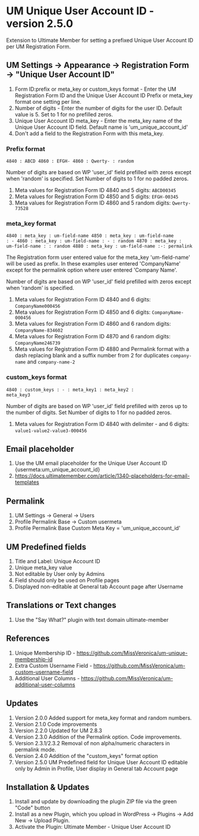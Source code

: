# UM Unique User Account ID - version 2.5.0
Extension to Ultimate Member for setting a prefixed Unique User Account ID per UM Registration Form.

## UM Settings -> Appearance -> Registration Form -> "Unique User Account ID"
1. Form ID:prefix or meta_key or custom_keys format - Enter the UM Registration Form ID and the Unique User Account ID Prefix or meta_key format one setting per line.
2. Number of digits - Enter the number of digits for the user ID. Default value is 5. Set to 1 for no prefilled zeros.
3. Unique User Account ID meta_key - Enter the meta_key name of the Unique User Account ID field. Default name is 'um_unique_account_id'
4. Don't add a field to the Registration Form with this meta_key.

### Prefix format
<code>4840 : ABCD
4860 : EFGH-
4860 : Qwerty- : random
</code>

Number of digits are based on WP 'user_id' field prefilled with zeros except when 'random' is specified. Set Number of digits to 1 for no padded zeros.
1. Meta values for Registration Form ID 4840 and 5 digits: <code>ABCD00345</code> 
2. Meta values for Registration Form ID 4850 and 5 digits: <code>EFGH-00345</code>
3. Meta values for Registration Form ID 4860 and 5 random digits: <code>Qwerty-73528</code>

### meta_key format
<code>4840 : meta_key : um-field-name
4850 : meta_key : um-field-name : - 
4860 : meta_key : um-field-name : - : random
4870 : meta_key : um-field-name : : random
4880 : meta_key : um-field-name :-: permalink
</code>

The Registration form user entered value for the meta_key 'um-field-name' will be used as prefix. In these examples user entered 'CompanyName' except for the permalink option where user entered 'Company Name'.

Number of digits are based on  WP 'user_id' field prefilled with zeros except when 'random' is specified.
1. Meta values for Registration Form ID 4840 and 6 digits: <code>CompanyName000456</code>
2. Meta values for Registration Form ID 4850 and 6 digits: <code>CompanyName-000456</code>
3. Meta values for Registration Form ID 4860 and 6 random digits: <code>CompanyName-834602</code>
4. Meta values for Registration Form ID 4870 and 6 random digits: <code>CompanyName246739</code>
5. Meta values for Registration Form ID 4880 and Permalink format with a dash replacing blank and a suffix number from 2 for duplicates <code>company-name</code> and <code>company-name-2</code>

### custom_keys format
<code>4840 : custom_keys : - : meta_key1 : meta_key2 : meta_key3</code>

Number of digits are based on WP 'user_id' field prefilled with zeros up to the number of digits. Set Number of digits to 1 for no padded zeros.
1. Meta values for Registration Form ID 4840 with delimiter - and 6 digits: <code>value1-value2-value3-000456</code>

## Email placeholder
1. Use the UM email placeholder for the Unique User Account ID {usermeta:um_unique_account_id}
2. https://docs.ultimatemember.com/article/1340-placeholders-for-email-templates

## Permalink
1. UM Settings -> General -> Users
2. Profile Permalink Base -> Custom usermeta
3. Profile Permalink Base Custom Meta Key = 'um_unique_account_id'

## UM Predefined fields
1. Title and Label: Unique Account ID
2. Unique meta_key value
3. Not editable by User only by Admins
4. Field should only be used on Profile pages
5. Displayed non-editable at General tab Account page after Username

## Translations or Text changes
1. Use the "Say What?" plugin with text domain ultimate-member

## References
1. Unique Membership ID - https://github.com/MissVeronica/um-unique-membership-id
2. Extra Custom Username Field - https://github.com/MissVeronica/um-custom-username-field
3. Additional User Columns - https://github.com/MissVeronica/um-additional-user-columns

## Updates
1. Version 2.0.0 Added support for meta_key format and random numbers.
2. Version 2.1.0 Code improvements
3. Version 2.2.0 Updated for UM 2.8.3
4. Version 2.3.0 Addition of the Permalink option. Code improvements.
5. Version 2.3.1/2.3.2 Removal of non alpha/numeric characters in permalink mode.
6. Version 2.4.0 Addition of the "custom_keys" format option
7. Version 2.5.0 UM Predefined field for Unique User Account ID editable only by Admin in Profile, User display in General tab Account page

## Installation & Updates
1. Install and update by downloading the plugin ZIP file via the green "Code" button
2. Install as a new Plugin, which you upload in WordPress -> Plugins -> Add New -> Upload Plugin.
3. Activate the Plugin: Ultimate Member - Unique User Account ID
